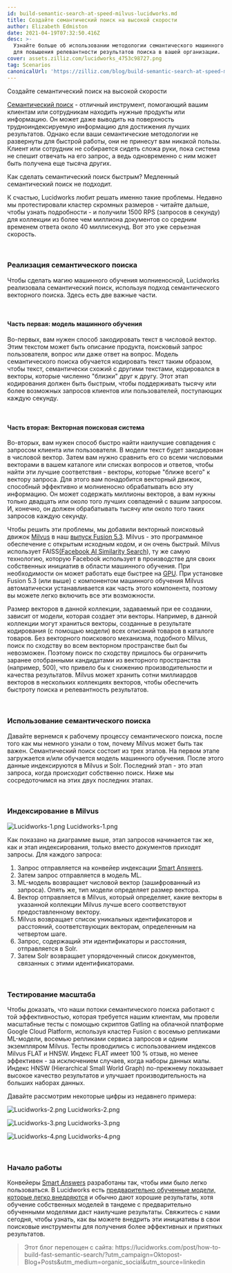 ```yaml
---
id: build-semantic-search-at-speed-milvus-lucidworks.md
title: Создайте семантический поиск на высокой скорости
author: Elizabeth Edmiston
date: 2021-04-19T07:32:50.416Z
desc: >-
  Узнайте больше об использовании методологии семантического машинного обучения
  для повышения релевантности результатов поиска в вашей организации.
cover: assets.zilliz.com/lucidworks_4753c98727.png
tag: Scenarios
canonicalUrl: 'https://zilliz.com/blog/build-semantic-search-at-speed-milvus-lucidworks'
---
```

<custom-h1>Создайте семантический поиск на высокой скорости</custom-h1><p><a href="https://lucidworks.com/post/what-is-semantic-search/">Семантический поиск</a> - отличный инструмент, помогающий вашим клиентам или сотрудникам находить нужные продукты или информацию. Он может даже выводить на поверхность трудноиндексируемую информацию для достижения лучших результатов. Однако если ваши семантические методологии не развернуты для быстрой работы, они не принесут вам никакой пользы. Клиент или сотрудник не собирается сидеть сложа руки, пока система не спешит отвечать на его запрос, а ведь одновременно с ним может быть получена еще тысяча других.</p>
<p>Как сделать семантический поиск быстрым? Медленный семантический поиск не подходит.</p>
<p>К счастью, Lucidworks любит решать именно такие проблемы. Недавно мы протестировали кластер скромных размеров - читайте дальше, чтобы узнать подробности - и получили 1500 RPS (запросов в секунду) для коллекции из более чем миллиона документов со средним временем ответа около 40 миллисекунд. Вот это уже серьезная скорость.</p>
<p><br/></p>
<h3 id="Implementing-Semantic-Search" class="common-anchor-header">Реализация семантического поиска</h3><p>Чтобы сделать магию машинного обучения молниеносной, Lucidworks реализовала семантический поиск, используя подход семантического векторного поиска. Здесь есть две важные части.</p>
<p><br/></p>
<h4 id="Part-One-The-Machine-Learning-Model" class="common-anchor-header">Часть первая: модель машинного обучения</h4><p>Во-первых, вам нужен способ закодировать текст в числовой вектор. Этим текстом может быть описание продукта, поисковый запрос пользователя, вопрос или даже ответ на вопрос. Модель семантического поиска обучается кодировать текст таким образом, чтобы текст, семантически схожий с другими текстами, кодировался в векторы, которые численно "близки" друг к другу. Этот этап кодирования должен быть быстрым, чтобы поддерживать тысячу или более возможных запросов клиентов или пользователей, поступающих каждую секунду.</p>
<p><br/></p>
<h4 id="Part-Two-The-Vector-Search-Engine" class="common-anchor-header">Часть вторая: Векторная поисковая система</h4><p>Во-вторых, вам нужен способ быстро найти наилучшие совпадения с запросом клиента или пользователя. В модели текст будет закодирован в числовой вектор. Затем вам нужно сравнить его со всеми числовыми векторами в вашем каталоге или списках вопросов и ответов, чтобы найти эти лучшие соответствия - векторы, которые "ближе всего" к вектору запроса. Для этого вам понадобится векторный движок, способный эффективно и молниеносно обрабатывать всю эту информацию. Он может содержать миллионы векторов, а вам нужны только двадцать или около того лучших совпадений с вашим запросом. И, конечно, он должен обрабатывать тысячу или около того таких запросов каждую секунду.</p>
<p>Чтобы решить эти проблемы, мы добавили векторный поисковый движок <a href="https://doc.lucidworks.com/fusion/5.3/8821/milvus">Milvus</a> в наш <a href="https://lucidworks.com/post/enhance-personalization-efforts-with-new-features-in-fusion/">выпуск Fusion 5.3</a>. Milvus - это программное обеспечение с открытым исходным кодом, и он очень быстрый. Milvus использует FAISS<a href="https://ai.facebook.com/tools/faiss/">(Facebook AI Similarity Search</a>), ту же самую технологию, которую Facebook использует в производстве для своих собственных инициатив в области машинного обучения. При необходимости он может работать еще быстрее на <a href="https://en.wikipedia.org/wiki/Graphics_processing_unit">GPU</a>. При установке Fusion 5.3 (или выше) с компонентом машинного обучения Milvus автоматически устанавливается как часть этого компонента, поэтому вы можете легко включить все эти возможности.</p>
<p>Размер векторов в данной коллекции, задаваемый при ее создании, зависит от модели, которая создает эти векторы. Например, в данной коллекции могут храниться векторы, созданные в результате кодирования (с помощью модели) всех описаний товаров в каталоге товаров. Без векторного поискового механизма, подобного Milvus, поиск по сходству во всем векторном пространстве был бы невозможен. Поэтому поиск по сходству пришлось бы ограничить заранее отобранными кандидатами из векторного пространства (например, 500), что привело бы к снижению производительности и качества результатов. Milvus может хранить сотни миллиардов векторов в нескольких коллекциях векторов, чтобы обеспечить быстроту поиска и релевантность результатов.</p>
<p><br/></p>
<h3 id="Using-Semantic-Search" class="common-anchor-header">Использование семантического поиска</h3><p>Давайте вернемся к рабочему процессу семантического поиска, после того как мы немного узнали о том, почему Milvus может быть так важен. Семантический поиск состоит из трех этапов. На первом этапе загружается и/или обучается модель машинного обучения. После этого данные индексируются в Milvus и Solr. Последний этап - это этап запроса, когда происходит собственно поиск. Ниже мы сосредоточимся на этих двух последних этапах.</p>
<p><br/></p>
<h3 id="Indexing-into-Milvus" class="common-anchor-header">Индексирование в Milvus</h3><p>
  
   <span class="img-wrapper"> <img translate="no" src="https://assets.zilliz.com/Lucidworks_1_47a9221723.png" alt="Lucidworks-1.png" class="doc-image" id="lucidworks-1.png" />
   </span> <span class="img-wrapper"> <span>Lucidworks-1.png</span> </span></p>
<p>Как показано на диаграмме выше, этап запросов начинается так же, как и этап индексирования, только вместо документов приходят запросы. Для каждого запроса:</p>
<ol>
<li>Запрос отправляется на конвейер индексации <a href="https://lucidworks.com/products/smart-answers/">Smart Answers</a>.</li>
<li>Затем запрос отправляется в модель ML.</li>
<li>ML-модель возвращает числовой вектор (зашифрованный из запроса). Опять же, тип модели определяет размер вектора.</li>
<li>Вектор отправляется в Milvus, который определяет, какие векторы в указанной коллекции Milvus лучше всего соответствуют предоставленному вектору.</li>
<li>Milvus возвращает список уникальных идентификаторов и расстояний, соответствующих векторам, определенным на четвертом шаге.</li>
<li>Запрос, содержащий эти идентификаторы и расстояния, отправляется в Solr.</li>
<li>Затем Solr возвращает упорядоченный список документов, связанных с этими идентификаторами.</li>
</ol>
<p><br/></p>
<h3 id="Scale-Testing" class="common-anchor-header">Тестирование масштаба</h3><p>Чтобы доказать, что наши потоки семантического поиска работают с той эффективностью, которая требуется нашим клиентам, мы провели масштабные тесты с помощью скриптов Gatling на облачной платформе Google Cloud Platform, используя кластер Fusion с восемью репликами ML-модели, восемью репликами сервиса запросов и одним экземпляром Milvus. Тесты проводились с использованием индексов Milvus FLAT и HNSW. Индекс FLAT имеет 100 % отзыв, но менее эффективен - за исключением случаев, когда наборы данных малы. Индекс HNSW (Hierarchical Small World Graph) по-прежнему показывает высокое качество результатов и улучшает производительность на больших наборах данных.</p>
<p>Давайте рассмотрим некоторые цифры из недавнего примера:</p>
<p>
  
   <span class="img-wrapper"> <img translate="no" src="https://assets.zilliz.com/Lucidworks_2_3162113560.png" alt="Lucidworks-2.png" class="doc-image" id="lucidworks-2.png" />
   </span> <span class="img-wrapper"> <span>Lucidworks-2.png</span> </span></p>
<p>
  
   <span class="img-wrapper"> <img translate="no" src="https://assets.zilliz.com/Lucidworks_3_3dc17f0ed8.png" alt="Lucidworks-3.png" class="doc-image" id="lucidworks-3.png" />
   </span> <span class="img-wrapper"> <span>Lucidworks-3.png</span> </span></p>
<p>
  
   <span class="img-wrapper"> <img translate="no" src="https://assets.zilliz.com/Lucidworks_4_8a6edd2f59.png" alt="Lucidworks-4.png" class="doc-image" id="lucidworks-4.png" />
   </span> <span class="img-wrapper"> <span>Lucidworks-4.png</span> </span></p>
<p><br/></p>
<h3 id="Getting-Started" class="common-anchor-header">Начало работы</h3><p>Конвейеры <a href="https://lucidworks.com/products/smart-answers/">Smart Answers</a> разработаны так, чтобы ими было легко пользоваться. В Lucidworks есть <a href="https://doc.lucidworks.com/how-to/734/set-up-a-pre-trained-cold-start-model-for-smart-answers">предварительно обученные модели, которые легко внедряются</a> и обычно дают хорошие результаты, хотя обучение собственных моделей в тандеме с предварительно обученными моделями даст наилучшие результаты. Свяжитесь с нами сегодня, чтобы узнать, как вы можете внедрить эти инициативы в свои поисковые инструменты для получения более эффективных и приятных результатов.</p>
<blockquote>
<p>Этот блог перепощен с сайта: https://lucidworks.com/post/how-to-build-fast-semantic-search/?utm_campaign=Oktopost-Blog+Posts&amp;utm_medium=organic_social&amp;utm_source=linkedin</p>
</blockquote>

